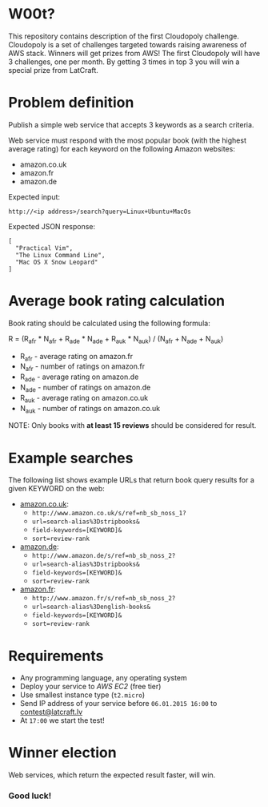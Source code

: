 W00t?
==================

This repository contains description of the first Cloudopoly challenge. Cloudopoly is a set of challenges targeted towards raising awareness of AWS stack. Winners will get prizes from AWS! The first Cloudopoly will have 3 challenges, one per month. By getting 3 times in top 3 you will win a special prize from LatCraft.

Problem definition
==================

Publish a simple web service that accepts 3 keywords as a search criteria. 

Web service must respond with the most popular book (with the highest average rating) for each keyword on the following Amazon websites:

 * amazon.co.uk
 * amazon.fr
 * amazon.de

Expected input: 
```
http://<ip address>/search?query=Linux+Ubuntu+MacOs
```
        

Expected JSON response:

```
[
  "Practical Vim", 
  "The Linux Command Line", 
  "Mac OS X Snow Leopard"
]
```

# Average book rating calculation

Book rating should be calculated using the following formula:

   R = (R<sub>afr</sub> * N<sub>afr</sub> + R<sub>ade</sub> * N<sub>ade</sub> + R<sub>auk</sub> * N<sub>auk</sub>) / (N<sub>afr</sub> + N<sub>ade</sub> + N<sub>auk</sub>)

- R<sub>afr</sub> - average rating on amazon.fr
- N<sub>afr</sub> - number of ratings on amazon.fr
- R<sub>ade</sub> - average rating on amazon.de
- N<sub>ade</sub>  - number of ratings on amazon.de
- R<sub>auk</sub> - average rating on amazon.co.uk
- N<sub>auk</sub> - number of ratings on amazon.co.uk

NOTE: Only books with **at least 15 reviews** should be considered for result.

# Example searches

The following list shows example URLs that return book query results for a given KEYWORD on the web:

- [amazon.co.uk](http://www.amazon.co.uk/s/ref=nb_sb_noss_1?url=search-alias%3Dstripbooks&field-keywords=<KEYWORD>&sort=review-rank):
    - `http://www.amazon.co.uk/s/ref=nb_sb_noss_1?`
    - `url=search-alias%3Dstripbooks&`
    - `field-keywords=[KEYWORD]&`
    - `sort=review-rank`
- [amazon.de](http://www.amazon.de/s/ref=nb_sb_noss_2?url=search-alias%3Dstripbooks&field-keywords=<KEYWORD>&sort=review-rank):
    - `http://www.amazon.de/s/ref=nb_sb_noss_2?`
    - `url=search-alias%3Dstripbooks&`
    - `field-keywords=[KEYWORD]&`
    - `sort=review-rank`
- [amazon.fr](http://www.amazon.fr/s/ref=nb_sb_noss_2?url=search-alias%3Denglish-books&field-keywords=<KEYWORD>&sort=review-rank):
    - `http://www.amazon.fr/s/ref=nb_sb_noss_2?`
    - `url=search-alias%3Denglish-books&`
    - `field-keywords=[KEYWORD]&`
    - `sort=review-rank`

# Requirements

- Any programming language, any operating system
- Deploy your service to *AWS* *EC2* (free tier)
- Use smallest instance type (`t2.micro`)
- Send IP address of your service before `06.01.2015 16:00` to contest@latcraft.lv
- At `17:00` we start the test! 

# Winner election

Web services, which return the expected result faster, will win.

### Good luck!
